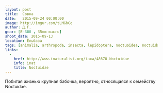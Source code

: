 ```yaml
---
layout: post
title:  Совка
date:   2015-09-24 00:00:00
image: http://imgur.com/tLMGbCc
author: Д.Г.
gear: [E-300 , 35mm macro]
shoot_date: 2015-09-13
location: Ёльбаза
tags: [animalia, arthropoda, insecta, lepidoptera, noctuoidea, noctuidae]
links:
  -
    href: http://www.inaturalist.org/taxa/48670-Noctuidae
    info: inat
    title: Noctuidae
---
```


Побитая жизнью крупная бабочка, вероятно, относящаяся к семейству Noctuidae.
